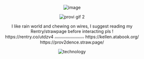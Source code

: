 <div align="center">
  
![image](https://github.com/user-attachments/assets/cdae7af0-efee-4e6f-914b-6337a5256ee9)


![provi gif 2](https://github.com/user-attachments/assets/c4e43d16-9942-478f-b053-c66773687d01)


<div align="center">
I like rain world and chewing on wires, I suggest reading my Rentry/strawpage before interacting pls !
  <div align="center">
https://rentry.co/utdzv4   ៸៸៸៸៸៸៸៸៸៸៸៸៸៸៸៸៸៸៸៸៸៸៸៸   https://kellen.atabook.org/ 
  <div align="center">
      https://prov2dence.straw.page/
    
  <div align="center">
      
![technology](https://github.com/user-attachments/assets/9e9222c2-55d6-4821-8c3f-f62010468701)
